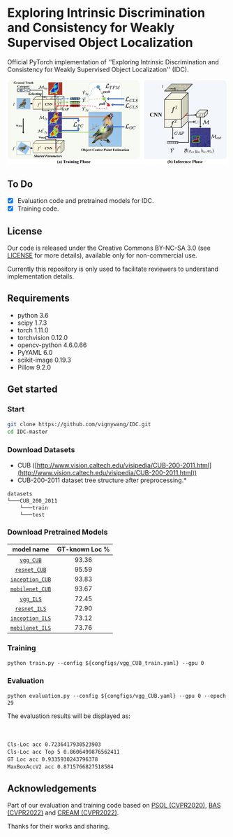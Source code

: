 # Exploring Intrinsic Discrimination and Consistency for Weakly Supervised Object Localization 

Official PyTorch implementation of ''Exploring Intrinsic Discrimination and Consistency for Weakly Supervised Object Localization'' (IDC). 

![Framework](imgs/framework.jpg) 

## To Do

- [x] Evaluation code and pretrained models for IDC.
- [x] Training code. 

## License
Our code is released under the Creative Commons BY-NC-SA 3.0 (see [LICENSE](LICENSE) for more details), available only for non-commercial use.

Currently this repository is only used to facilitate reviewers to understand implementation details.



## Requirements  
  - python 3.6 
  - scipy 1.7.3
  - torch 1.11.0
  - torchvision 0.12.0
  - opencv-python 4.6.0.66
  - PyYAML 6.0
  - scikit-image 0.19.3
  - Pillow 9.2.0

## Get started

### Start

```bash  
git clone https://github.com/vignywang/IDC.git
cd IDC-master
```

### Download Datasets

* CUB ([http://www.vision.caltech.edu/visipedia/CUB-200-2011.html](http://www.vision.caltech.edu/visipedia/CUB-200-2011.html))
* CUB-200-2011 dataset tree structure after preprocessing.*
```
datasets
└───CUB_200_2011
    └───train
    └───test
```
### Download Pretrained Models

|    model name    | GT-known Loc %| 
|:------------------:|:-----------------------:|
| [`vgg_CUB`]( https://drive.google.com/file/d/1rEi1GJ60PqrlY_xNQPc8jyAQ6dq02pc9/view?usp=sharing)   | 93.36                   
|[`resnet_CUB`]( https://drive.google.com/file/d/1TPcqkxY3PUkdYd1iENXe7232NxLBI189/view?usp=sharing)   | 95.59                   
|[`inception_CUB`]()| 93.83                   
|[`mobilenet_CUB`]()| 93.67
|[`vgg_ILS`]()| 72.45
|[`resnet_ILS`]()| 72.90
|[`inception_ILS`]()| 73.12
|[`mobilenet_ILS`]()| 73.76
### Training <a name="63"></a> 

```
python train.py --config ${congfigs/vgg_CUB_train.yaml} --gpu 0 
```

### Evaluation 

```
python evaluation.py --config ${congfigs/vgg_CUB.yaml} --gpu 0 --epoch 29
```
The evaluation results will be displayed as:
```bash


Cls-Loc acc 0.7236417930523903
Cls-Loc acc Top 5 0.8606499876562411
GT Loc acc 0.9335930243796378
MaxBoxAccV2 acc 0.8715766827518584
```

## Acknowledgements

Part of our evaluation and training code based on [PSOL (CVPR2020)](https://github.com/tzzcl/PSOL), [BAS (CVPR2022)](https://github.com/wpy1999/BAS) and [CREAM (CVPR2022)](https://github.com/Jazzcharles/CREAM).

Thanks for their works and sharing.
